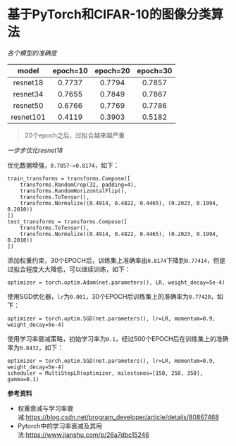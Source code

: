 基于PyTorch和CIFAR-10的图像分类算法
====

*各个模型的准确度*

| model        | epoch=10  | epoch=20  | epoch=30  |
| :----------: | :-------: | :-------: | :-------: |
| resnet18     | 0.7737    | 0.7794    | 0.7857    |
| resnet34     | 0.7655    | 0.7849    | 0.7867    |
| resnet50     | 0.6766    | 0.7769    | 0.7786    |
| resnet101    | 0.4119    | 0.3903    | 0.5182    |

> 20个epoch之后，过拟合越来越严重

*一步步优化resnet18*

优化数据增强，`0.7857->0.8174`，如下：
```
train_transforms = transforms.Compose([
    transforms.RandomCrop(32, padding=4),
    transforms.RandomHorizontalFlip(),
    transforms.ToTensor(),
    transforms.Normalize((0.4914, 0.4822, 0.4465), (0.2023, 0.1994, 0.2010))
])
test_transforms = transforms.Compose([
    transforms.ToTensor(),
    transforms.Normalize((0.4914, 0.4822, 0.4465), (0.2023, 0.1994, 0.2010))
])
```

添加权重约束，30个EPOCH后，训练集上准确率由`0.8174`下降到`0.77414`，但是过拟合程度大大降低，可以继续训练，如下：
```
optimizer = torch.optim.Adam(net.parameters(), LR, weight_decay=5e-4)
```

使用SGD优化器，`lr`为`0.001`，30个EPOCH后训练集上的准确率为`0.77420`，如下：
```
optimizer = torch.optim.SGD(net.parameters(), lr=LR, momentum=0.9, weight_decay=5e-4)
```

使用学习率衰减策略，初始学习率为`0.1`，经过500个EPOCH后在训练集上的准确率为`0.8432`，如下：
```
optimizer = torch.optim.SGD(net.parameters(), lr=LR, momentum=0.9, weight_decay=5e-4)
scheduler = MultiStepLR(optimizer, milestones=[150, 250, 350], gamma=0.1)
```

**参考资料**
* 权重衰减与学习率衰减:https://blog.csdn.net/program_developer/article/details/80867468
* Pytorch中的学习率衰减及其用法:https://www.jianshu.com/p/26a7dbc15246